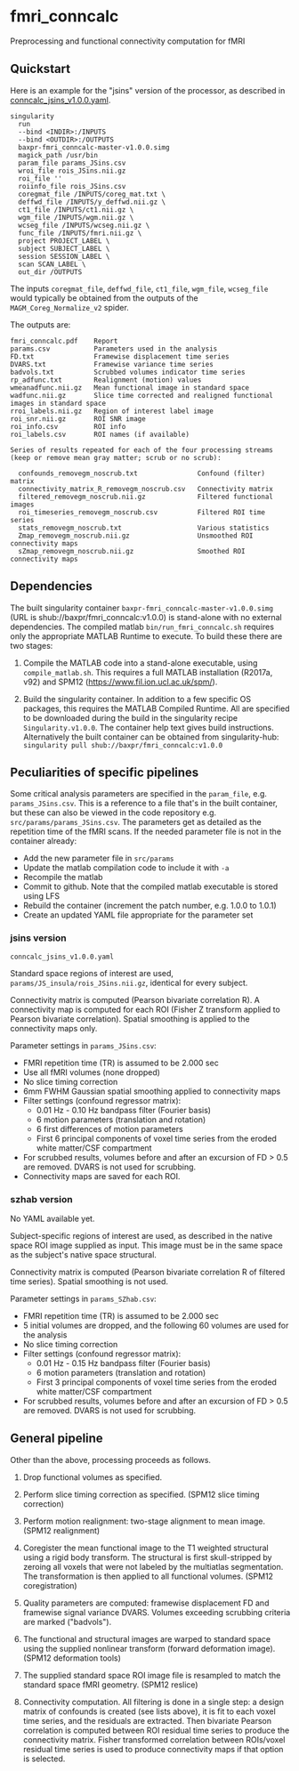 # fmri_conncalc
Preprocessing and functional connectivity computation for fMRI

## Quickstart

Here is an example for the "jsins" version of the processor, as described in
[conncalc_jsins_v1.0.0.yaml](conncalc_jsins_v1.0.0.yaml).

```
singularity
  run
  --bind <INDIR>:/INPUTS
  --bind <OUTDIR>:/OUTPUTS
  baxpr-fmri_conncalc-master-v1.0.0.simg
  magick_path /usr/bin
  param_file params_JSins.csv
  wroi_file rois_JSins.nii.gz
  roi_file ''
  roiinfo_file rois_JSins.csv
  coregmat_file /INPUTS/coreg_mat.txt \
  deffwd_file /INPUTS/y_deffwd.nii.gz \
  ct1_file /INPUTS/ct1.nii.gz \
  wgm_file /INPUTS/wgm.nii.gz \
  wcseg_file /INPUTS/wcseg.nii.gz \
  func_file /INPUTS/fmri.nii.gz \
  project PROJECT_LABEL \
  subject SUBJECT_LABEL \
  session SESSION_LABEL \
  scan SCAN_LABEL \
  out_dir /OUTPUTS
```

The inputs `coregmat_file`, `deffwd_file`, `ct1_file`, `wgm_file`, `wcseg_file` would typically be obtained from the outputs of the `MAGM_Coreg_Normalize_v2` spider.

The outputs are:

```
fmri_conncalc.pdf    Report
params.csv           Parameters used in the analysis
FD.txt               Framewise displacement time series
DVARS.txt            Framewise variance time series
badvols.txt          Scrubbed volumes indicator time series
rp_adfunc.txt        Realignment (motion) values
wmeanadfunc.nii.gz   Mean functional image in standard space
wadfunc.nii.gz       Slice time corrected and realigned functional images in standard space
rroi_labels.nii.gz   Region of interest label image
roi_snr.nii.gz       ROI SNR image
roi_info.csv         ROI info
roi_labels.csv       ROI names (if available)

Series of results repeated for each of the four processing streams
(keep or remove mean gray matter; scrub or no scrub):

  confounds_removegm_noscrub.txt               Confound (filter) matrix
  connectivity_matrix_R_removegm_noscrub.csv   Connectivity matrix
  filtered_removegm_noscrub.nii.gz             Filtered functional images
  roi_timeseries_removegm_noscrub.csv          Filtered ROI time series
  stats_removegm_noscrub.txt                   Various statistics
  Zmap_removegm_noscrub.nii.gz                 Unsmoothed ROI connectivity maps
  sZmap_removegm_noscrub.nii.gz                Smoothed ROI connectivity maps
```


## Dependencies

The built singularity container `baxpr-fmri_conncalc-master-v1.0.0.simg` (URL is shub://baxpr/fmri_conncalc:v1.0.0) is stand-alone with no external dependencies. The compiled matlab `bin/run_fmri_conncalc.sh` requires only the appropriate MATLAB Runtime to execute. To build these there are two stages:

1. Compile the MATLAB code into a stand-alone executable, using `compile_matlab.sh`. This requires a full MATLAB installation (R2017a, v92) and SPM12 (https://www.fil.ion.ucl.ac.uk/spm/).

2. Build the singularity container. In addition to a few specific OS packages, this requires the MATLAB Compiled Runtime. All are specified to be downloaded during the build in the singularity recipe `Singularity.v1.0.0`. The container help text gives build instructions. Alternatively the built container can be obtained from singularity-hub:
   `singularity pull shub://baxpr/fmri_conncalc:v1.0.0`


## Peculiarities of specific pipelines

Some critical analysis parameters are specified in the `param_file`, e.g. `params_JSins.csv`. This is a reference to a file that's in the built container, but these can also be viewed in the code repository e.g. `src/params/params_JSins.csv`. The parameters get as detailed as the repetition time of the fMRI scans. If the needed parameter file is not in the container already:
- Add the new parameter file in `src/params`
- Update the matlab compilation code to include it with `-a`
- Recompile the matlab
- Commit to github. Note that the compiled matlab executable is stored using LFS
- Rebuild the container (increment the patch number, e.g. 1.0.0 to 1.0.1)
- Create an updated YAML file appropriate for the parameter set

### jsins version

`conncalc_jsins_v1.0.0.yaml`

Standard space regions of interest are used, `params/JS_insula/rois_JSins.nii.gz`, identical for every subject.

Connectivity matrix is computed (Pearson bivariate correlation R). A connectivity map is computed for each ROI (Fisher Z transform applied to Pearson bivariate correlation). Spatial smoothing is applied to the connectivity maps only.

Parameter settings in `params_JSins.csv`:

- FMRI repetition time (TR) is assumed to be 2.000 sec
- Use all fMRI volumes (none dropped)
- No slice timing correction
- 6mm FWHM Gaussian spatial smoothing applied to connectivity maps
- Filter settings (confound regressor matrix):
  * 0.01 Hz - 0.10 Hz bandpass filter (Fourier basis)
  * 6 motion parameters (translation and rotation)
  * 6 first differences of motion parameters
  * First 6 principal components of voxel time series from the eroded white matter/CSF compartment
- For scrubbed results, volumes before and after an excursion of FD > 0.5 are removed. DVARS is not used for scrubbing.
- Connectivity maps are saved for each ROI.


### szhab version

No YAML available yet.

Subject-specific regions of interest are used, as described in the native space ROI image supplied as input. This image must be in the same space as the subject's native space structural.

Connectivity matrix is computed (Pearson bivariate correlation R of filtered time series). Spatial smoothing is not used.

Parameter settings in `params_SZhab.csv`:

- FMRI repetition time (TR) is assumed to be 2.000 sec
- 5 initial volumes are dropped, and the following 60 volumes are used for the analysis
- No slice timing correction
- Filter settings (confound regressor matrix):
  * 0.01 Hz - 0.15 Hz bandpass filter (Fourier basis)
  * 6 motion parameters (translation and rotation)
  * First 3 principal components of voxel time series from the eroded white matter/CSF compartment
- For scrubbed results, volumes before and after an excursion of FD > 0.5 are removed. DVARS is not used for scrubbing.


## General pipeline

Other than the above, processing proceeds as follows.

1. Drop functional volumes as specified.

2. Perform slice timing correction as specified. (SPM12 slice timing correction)

3. Perform motion realignment: two-stage alignment to mean image. (SPM12 realignment)

4. Coregister the mean functional image to the T1 weighted structural using a rigid body transform. The structural is first skull-stripped by zeroing all voxels that were not labeled by the multiatlas segmentation. The transformation is then applied to all functional volumes. (SPM12 coregistration)

5. Quality parameters are computed: framewise displacement FD and framewise signal variance DVARS. Volumes exceeding scrubbing criteria are marked ("badvols").

5. The functional and structural images are warped to standard space using the supplied nonlinear transform (forward deformation image). (SPM12 deformation tools)

6. The supplied standard space ROI image file is resampled to match the standard space fMRI geometry. (SPM12 reslice)

8. Connectivity computation. All filtering is done in a single step: a design matrix of confounds is created (see lists above), it is fit to each voxel time series, and the residuals are extracted. Then bivariate Pearson correlation is computed between ROI residual time series to produce the connectivity matrix. Fisher transformed correlation between ROIs/voxel residual time series is used to produce connectivity maps if that option is selected.

